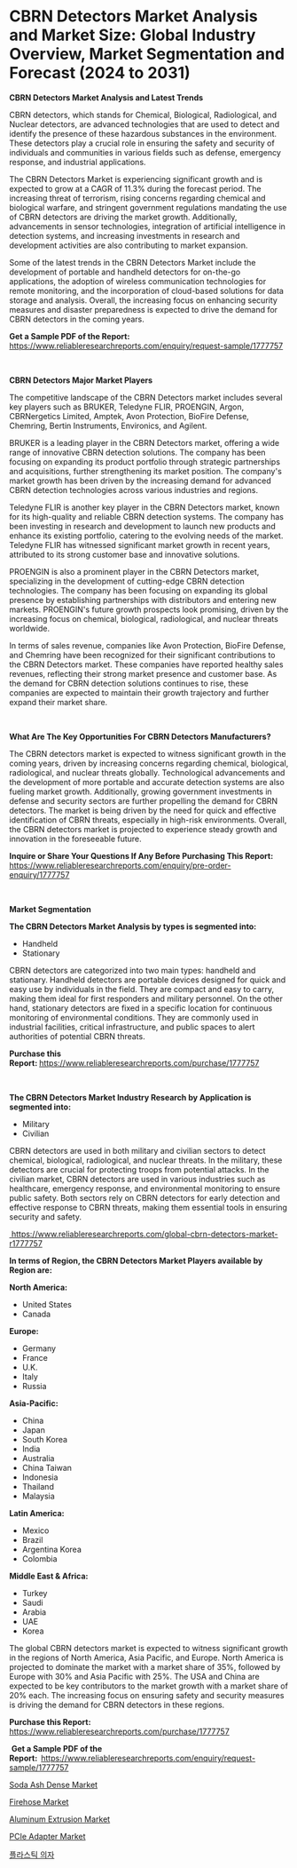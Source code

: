 <p><h1>CBRN Detectors Market Analysis and Market Size: Global Industry Overview, Market Segmentation and Forecast (2024 to 2031)</h1></p><p><strong>CBRN Detectors Market Analysis and Latest Trends</strong></p>
<p><p>CBRN detectors, which stands for Chemical, Biological, Radiological, and Nuclear detectors, are advanced technologies that are used to detect and identify the presence of these hazardous substances in the environment. These detectors play a crucial role in ensuring the safety and security of individuals and communities in various fields such as defense, emergency response, and industrial applications.</p><p>The CBRN Detectors Market is experiencing significant growth and is expected to grow at a CAGR of 11.3% during the forecast period. The increasing threat of terrorism, rising concerns regarding chemical and biological warfare, and stringent government regulations mandating the use of CBRN detectors are driving the market growth. Additionally, advancements in sensor technologies, integration of artificial intelligence in detection systems, and increasing investments in research and development activities are also contributing to market expansion.</p><p>Some of the latest trends in the CBRN Detectors Market include the development of portable and handheld detectors for on-the-go applications, the adoption of wireless communication technologies for remote monitoring, and the incorporation of cloud-based solutions for data storage and analysis. Overall, the increasing focus on enhancing security measures and disaster preparedness is expected to drive the demand for CBRN detectors in the coming years.</p></p>
<p><strong>Get a Sample PDF of the Report:&nbsp;</strong> <a href="https://www.reliableresearchreports.com/enquiry/request-sample/1777757">https://www.reliableresearchreports.com/enquiry/request-sample/1777757</a></p>
<p>&nbsp;</p>
<p><strong>CBRN Detectors Major Market Players</strong></p>
<p><p>The competitive landscape of the CBRN Detectors market includes several key players such as BRUKER, Teledyne FLIR, PROENGIN, Argon, CBRNergetics Limited, Amptek, Avon Protection, BioFire Defense, Chemring, Bertin Instruments, Environics, and Agilent.</p><p>BRUKER is a leading player in the CBRN Detectors market, offering a wide range of innovative CBRN detection solutions. The company has been focusing on expanding its product portfolio through strategic partnerships and acquisitions, further strengthening its market position. The company's market growth has been driven by the increasing demand for advanced CBRN detection technologies across various industries and regions.</p><p>Teledyne FLIR is another key player in the CBRN Detectors market, known for its high-quality and reliable CBRN detection systems. The company has been investing in research and development to launch new products and enhance its existing portfolio, catering to the evolving needs of the market. Teledyne FLIR has witnessed significant market growth in recent years, attributed to its strong customer base and innovative solutions.</p><p>PROENGIN is also a prominent player in the CBRN Detectors market, specializing in the development of cutting-edge CBRN detection technologies. The company has been focusing on expanding its global presence by establishing partnerships with distributors and entering new markets. PROENGIN's future growth prospects look promising, driven by the increasing focus on chemical, biological, radiological, and nuclear threats worldwide.</p><p>In terms of sales revenue, companies like Avon Protection, BioFire Defense, and Chemring have been recognized for their significant contributions to the CBRN Detectors market. These companies have reported healthy sales revenues, reflecting their strong market presence and customer base. As the demand for CBRN detection solutions continues to rise, these companies are expected to maintain their growth trajectory and further expand their market share.</p></p>
<p>&nbsp;</p>
<p><strong>What Are The Key Opportunities For CBRN Detectors Manufacturers?</strong></p>
<p><p>The CBRN detectors market is expected to witness significant growth in the coming years, driven by increasing concerns regarding chemical, biological, radiological, and nuclear threats globally. Technological advancements and the development of more portable and accurate detection systems are also fueling market growth. Additionally, growing government investments in defense and security sectors are further propelling the demand for CBRN detectors. The market is being driven by the need for quick and effective identification of CBRN threats, especially in high-risk environments. Overall, the CBRN detectors market is projected to experience steady growth and innovation in the foreseeable future.</p></p>
<p><strong>Inquire or Share Your Questions If Any Before Purchasing This Report:</strong> <a href="https://www.reliableresearchreports.com/enquiry/pre-order-enquiry/1777757">https://www.reliableresearchreports.com/enquiry/pre-order-enquiry/1777757</a></p>
<p>&nbsp;</p>
<p><strong>Market Segmentation</strong></p>
<p><strong>The CBRN Detectors Market Analysis by types is segmented into:</strong></p>
<p><ul><li>Handheld</li><li>Stationary</li></ul></p>
<p><p>CBRN detectors are categorized into two main types: handheld and stationary. Handheld detectors are portable devices designed for quick and easy use by individuals in the field. They are compact and easy to carry, making them ideal for first responders and military personnel. On the other hand, stationary detectors are fixed in a specific location for continuous monitoring of environmental conditions. They are commonly used in industrial facilities, critical infrastructure, and public spaces to alert authorities of potential CBRN threats.</p></p>
<p><strong>Purchase this Report:&nbsp;</strong><a href="https://www.reliableresearchreports.com/purchase/1777757">https://www.reliableresearchreports.com/purchase/1777757</a></p>
<p>&nbsp;</p>
<p><strong>The CBRN Detectors Market Industry Research by Application is segmented into:</strong></p>
<p><ul><li>Military</li><li>Civilian</li></ul></p>
<p><p>CBRN detectors are used in both military and civilian sectors to detect chemical, biological, radiological, and nuclear threats. In the military, these detectors are crucial for protecting troops from potential attacks. In the civilian market, CBRN detectors are used in various industries such as healthcare, emergency response, and environmental monitoring to ensure public safety. Both sectors rely on CBRN detectors for early detection and effective response to CBRN threats, making them essential tools in ensuring security and safety.</p></p>
<p><a href="https://www.reliableresearchreports.com/global-cbrn-detectors-market-r1777757">&nbsp;https://www.reliableresearchreports.com/global-cbrn-detectors-market-r1777757</a></p>
<p><strong>In terms of Region, the CBRN Detectors Market Players available by Region are:</strong></p>
<p>
    <p> <strong> North America: </strong>
        <ul>
            <li>United States</li>
            <li>Canada</li>
        </ul>
        </p> 
    <p> <strong> Europe: </strong>
        <ul>
            <li>Germany</li>
            <li>France</li>
            <li>U.K.</li>
            <li>Italy</li>
            <li>Russia</li>
        </ul>
        </p> 
    <p> <strong> Asia-Pacific: </strong>
        <ul>
            <li>China</li>
            <li>Japan</li>
            <li>South Korea</li>
            <li>India</li>
            <li>Australia</li>
            <li>China Taiwan</li>
            <li>Indonesia</li>
            <li>Thailand</li>
            <li>Malaysia</li>
        </ul>
        </p> 
    <p> <strong> Latin America: </strong>
        <ul>
            <li>Mexico</li>
            <li>Brazil</li>
            <li>Argentina Korea</li>
            <li>Colombia</li>
        </ul>
        </p> 
    <p> <strong> Middle East & Africa: </strong>
        <ul>
            <li>Turkey</li>
            <li>Saudi</li>
            <li>Arabia</li>
            <li>UAE</li>
            <li>Korea</li>
        </ul>
    </p>
    </p>
<p><p>The global CBRN detectors market is expected to witness significant growth in the regions of North America, Asia Pacific, and Europe. North America is projected to dominate the market with a market share of 35%, followed by Europe with 30% and Asia Pacific with 25%. The USA and China are expected to be key contributors to the market growth with a market share of 20% each. The increasing focus on ensuring safety and security measures is driving the demand for CBRN detectors in these regions.</p></p>
<p><strong>Purchase this Report: </strong><a href="https://www.reliableresearchreports.com/purchase/1777757">https://www.reliableresearchreports.com/purchase/1777757</a></p>
<p>&nbsp;<strong>Get a Sample PDF of the Report:&nbsp;&nbsp;</strong><a href="https://www.reliableresearchreports.com/enquiry/request-sample/1777757">https://www.reliableresearchreports.com/enquiry/request-sample/1777757</a></p>
<p><strong></strong></p>
<p><p><a href="https://issuu.com/reportprime-2/docs/soda-ash-dense-market-size-2030.pptx">Soda Ash Dense Market</a></p><p><a href="https://www.linkedin.com/pulse/firehose-market-insights-cagr-trends-growth-strategies-ifpxe?trackingId=3pyY36dlDIJuC9H9mPamkA%3D%3D">Firehose Market</a></p><p><a href="https://issuu.com/reportprime-2/docs/aluminum-extrusion-market-size-2030.pptx">Aluminum Extrusion Market</a></p><p><a href="https://github.com/gamblestampleyjenny50m5sl6/Market-Research-Report-List-2/blob/main/pcie-adapter-market.md">PCIe Adapter Market</a></p><p><a href="https://github.com/vss5505pa7z1p/Market-Research-Report-List-1/blob/main/472686827640.md">플라스틱 의자</a></p></p>